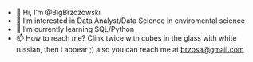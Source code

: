 - 👋 Hi, I’m @BigBrzozowski
- 👀 I’m interested in Data Analyst/Data Science in enviromental science 
- 🌱 I’m currently learning SQL/Python
- 📫 How to reach me? Clink twice with cubes in the glass with white russian, then i appear ;) also you can reach me at brzosa@gmail.com



<!---
BigBrzozowski/BigBrzozowski is a ✨ special ✨ repository because its `README.md` (this file) appears on your GitHub profile.
You can click the Preview link to take a look at your changes.
--->
